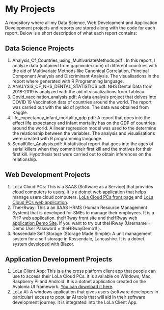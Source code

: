 # My Projects

A repository where all my Data Science, Web Development and Application Development projects and reports are stored along with the code for each report. Below is a short description of what each report contains:

## Data Science Projects
1. Analysis_Of_Countries_using_MultivariateMethods.pdf : In this report, I analyze data (obtained from gapminder.com) of different countries with the aid of Multivariate Methods like Canonical Correlation, Principal Component Analysis and Discriminant Analysis. The visualisations in the report where generated with R Programming language.
2. ANALYSIS_OF_NHS_DENTAL_STATISTICS.pdf: NHS Dental Data from 2018-2019 is analyzed with the aid of visualizations from Tableau.
3. Covid_vaccination_analysis.pdf: A data analysis project that delves into COVID 19 Vaccination data of countries around the world. The report was carried out with the aid of python. The data was obtained from Kaggle.
4. life_expectancy_infant_mortality_gdp.pdf: A report that goes into the effect life expectancy and infant mortality has on the GDP of countries around the world. A linear regression model was used to the determine the relationship between the variables. The analysis and visualisations were created with R programming language.
5. SerialKiller_Analysis.pdf: A statistical report that goes into the ages of serial killers when they commit their first kill and the motives for their first kill. Hypothesis test were carried out to obtain inferences on the relationship.

## Web Development Projects

1. LoLa Cloud PCs: This is a SAAS (Software as a Service) that provides cloud computers to users. It is a dotnet web application that helps manage users cloud computers. [LoLa Cloud PCs front page](https://www.lola-pc.com/) and [LoLa Cloud PCs web application](https://app.lola-pc.com/).
2. TheHRway: This a an SAAS HRMS (Human Resource Management System) that is developed for SMEs to manage their employees. It is a PHP web application. [theHRway front site](https://www.thehrway.com) and [theHRway web application Demo Site](https://demo.thehrway.com). If you want to try out theHRway (Username =  Demo User  Password = theHRwayDemo1! ).
3. Rossendale Self Storage (Storage Made Simple): A unit management system for a self storage in Rossendale, Lancashire. It is a dotnet system developed with Blazor.

## Application Development Projects

1. LoLa Client App: This is a the cross platform client app that people can use to access their LoLa Cloud PCs. It is available on Windows, Mac, Raspberry Pi and Android. It is a dotnet application created on the Avalonia UI framework. [You can download it here](https://www.lola-pc.com/downloads).
2. LoLa AI: A windows application that gives users (software developers in particular) access to popular AI tools that will aid in their software development journey. It is integrated into the LoLa Client App. 
